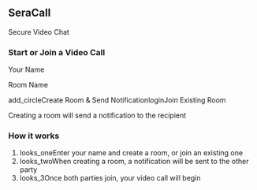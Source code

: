 ## SeraCall

Secure Video Chat

### Start or Join a Video Call

Your Name

Room Name

add\_circleCreate Room & Send NotificationloginJoin Existing Room

Creating a room will send a notification to the recipient

### How it works

1. looks\_oneEnter your name and create a room, or join an existing one
2. looks\_twoWhen creating a room, a notification will be sent to the other party
3. looks\_3Once both parties join, your video call will begin